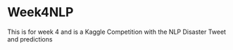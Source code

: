 # Week4NLP

This is for week 4 and is a Kaggle Competition with the NLP Disaster Tweet and predictions

